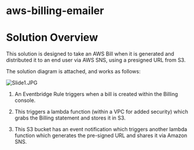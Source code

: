 # aws-billing-emailer

# Solution Overview

This solution is designed to take an AWS Bill when it is generated and distributed it to an end user via AWS SNS, using a presigned URL from S3.

The solution diagram is attached, and works as follows:

![Slide1.JPG](https://github.com/jacklavelle286/aws-billing-emailer/assets/78485499/d000a023-b6c8-449c-b0ef-98530558a5a0)

1. An Eventbridge Rule triggers when a bill is created within the Billing console.

2. This triggers a lambda function (within a VPC for added security) which grabs the Billing statement and stores it in S3.

3. This S3 bucket has an event notification which triggers another lambda function which generates the pre-signed URL and shares it via Amazon SNS.